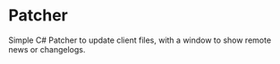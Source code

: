 # Patcher

Simple C# Patcher to update client files, with a window to show remote news or changelogs.
